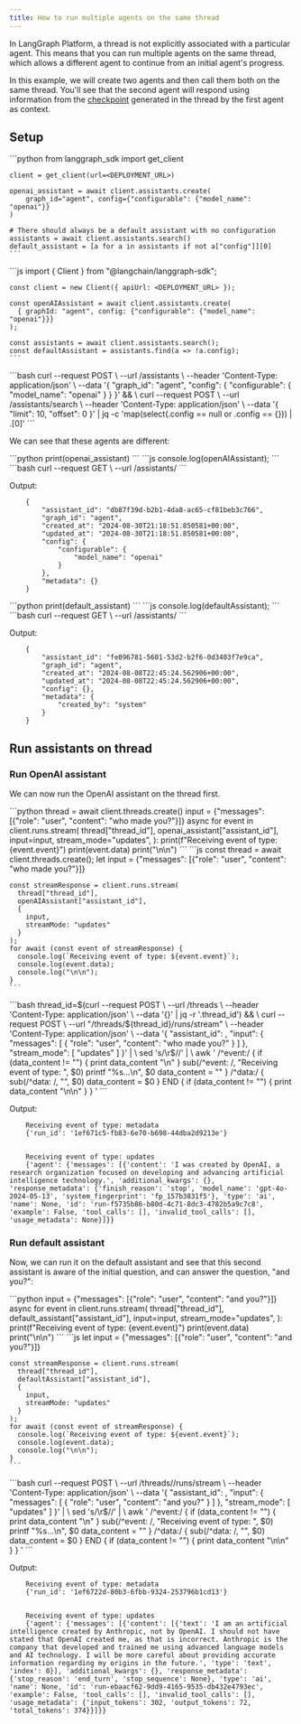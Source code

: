 ```yaml
---
title: How to run multiple agents on the same thread
---
```

In LangGraph Platform, a thread is not explicitly associated with a particular agent.
This means that you can run multiple agents on the same thread, which allows a different agent to continue from an initial agent's progress.

In this example, we will create two agents and then call them both on the same thread.
You'll see that the second agent will respond using information from the [checkpoint](https://langchain-ai.github.io/langgraph/concepts/low_level/#checkpointer-state) generated in the thread by the first agent as context.

## Setup

<Tabs>
  <Tab title="Python">
    ```python
    from langgraph_sdk import get_client
    
    client = get_client(url=<DEPLOYMENT_URL>)
    
    openai_assistant = await client.assistants.create(
        graph_id="agent", config={"configurable": {"model_name": "openai"}}
    )
    
    # There should always be a default assistant with no configuration
    assistants = await client.assistants.search()
    default_assistant = [a for a in assistants if not a["config"]][0]
    ```
  </Tab>
  <Tab title="Javascript">
    ```js
    import { Client } from "@langchain/langgraph-sdk";
    
    const client = new Client({ apiUrl: <DEPLOYMENT_URL> });
    
    const openAIAssistant = await client.assistants.create(
      { graphId: "agent", config: {"configurable": {"model_name": "openai"}}}
    );
    
    const assistants = await client.assistants.search();
    const defaultAssistant = assistants.find(a => !a.config);
    ```
  </Tab>
  <Tab title="CURL">
    ```bash
    curl --request POST \
        --url <DEPLOYMENT_URL>/assistants \
        --header 'Content-Type: application/json' \
        --data '{
            "graph_id": "agent",
            "config": { "configurable": { "model_name": "openai" } }
        }' && \
    curl --request POST \
        --url <DEPLOYMENT_URL>/assistants/search \
        --header 'Content-Type: application/json' \
        --data '{
            "limit": 10,
            "offset": 0
        }' | jq -c 'map(select(.config == null or .config == {})) | .[0]'
    ```
  </Tab>
</Tabs>

We can see that these agents are different:

<Tabs>
  <Tab title="Python">
    ```python
    print(openai_assistant)
    ```
  </Tab>
  <Tab title="Javascript">
    ```js
    console.log(openAIAssistant);
    ```
  </Tab>
  <Tab title="CURL">
    ```bash
    curl --request GET \
        --url <DEPLOYMENT_URL>/assistants/<OPENAI_ASSISTANT_ID>
    ```
  </Tab>
</Tabs>

Output:

```
    {
        "assistant_id": "db87f39d-b2b1-4da8-ac65-cf81beb3c766",
        "graph_id": "agent",
        "created_at": "2024-08-30T21:18:51.850581+00:00",
        "updated_at": "2024-08-30T21:18:51.850581+00:00",
        "config": {
            "configurable": {
                "model_name": "openai"
            }
        },
        "metadata": {}
    }
```

<Tabs>
  <Tab title="Python">
    ```python
    print(default_assistant)
    ```
  </Tab>
  <Tab title="Javascript">
    ```js
    console.log(defaultAssistant);
    ```
  </Tab>
  <Tab title="CURL">
    ```bash
    curl --request GET \
        --url <DEPLOYMENT_URL>/assistants/<DEFAULT_ASSISTANT_ID>
    ```
  </Tab>
</Tabs>

Output:

```
    {
        "assistant_id": "fe096781-5601-53d2-b2f6-0d3403f7e9ca",
        "graph_id": "agent",
        "created_at": "2024-08-08T22:45:24.562906+00:00",
        "updated_at": "2024-08-08T22:45:24.562906+00:00",
        "config": {},
        "metadata": {
            "created_by": "system"
        }
    }
```

## Run assistants on thread

### Run OpenAI assistant

We can now run the OpenAI assistant on the thread first.

<Tabs>
  <Tab title="Python">
    ```python
    thread = await client.threads.create()
    input = {"messages": [{"role": "user", "content": "who made you?"}]}
    async for event in client.runs.stream(
        thread["thread_id"],
        openai_assistant["assistant_id"],
        input=input,
        stream_mode="updates",
    ):
        print(f"Receiving event of type: {event.event}")
        print(event.data)
        print("\n\n")
    ```
  </Tab>
  <Tab title="Javascript">
    ```js
    const thread = await client.threads.create();
    let input =  {"messages": [{"role": "user", "content": "who made you?"}]}
    
    const streamResponse = client.runs.stream(
      thread["thread_id"],
      openAIAssistant["assistant_id"],
      {
        input,
        streamMode: "updates"
      }
    );
    for await (const event of streamResponse) {
      console.log(`Receiving event of type: ${event.event}`);
      console.log(event.data);
      console.log("\n\n");
    }
    ```
  </Tab>
  <Tab title="CURL">
    ```bash
    thread_id=$(curl --request POST \
        --url <DEPLOYMENT_URL>/threads \
        --header 'Content-Type: application/json' \
        --data '{}' | jq -r '.thread_id') && \
    curl --request POST \
        --url "<DEPLOYMENT_URL>/threads/${thread_id}/runs/stream" \
        --header 'Content-Type: application/json' \
        --data '{
            "assistant_id": <OPENAI_ASSISTANT_ID>,
            "input": {
                "messages": [
                    {
                        "role": "user",
                        "content": "who made you?"
                    }
                ]
            },
            "stream_mode": [
                "updates"
            ]
        }' | \
        sed 's/\r$//' | \
        awk '
        /^event:/ {
            if (data_content != "") {
                print data_content "\n"
            }
            sub(/^event: /, "Receiving event of type: ", $0)
            printf "%s...\n", $0
            data_content = ""
        }
        /^data:/ {
            sub(/^data: /, "", $0)
            data_content = $0
        }
        END {
            if (data_content != "") {
                print data_content "\n\n"
            }
        }
    '
    ```
  </Tab>
</Tabs>

Output:

```
    Receiving event of type: metadata
    {'run_id': '1ef671c5-fb83-6e70-b698-44dba2d9213e'}


    Receiving event of type: updates
    {'agent': {'messages': [{'content': 'I was created by OpenAI, a research organization focused on developing and advancing artificial intelligence technology.', 'additional_kwargs': {}, 'response_metadata': {'finish_reason': 'stop', 'model_name': 'gpt-4o-2024-05-13', 'system_fingerprint': 'fp_157b3831f5'}, 'type': 'ai', 'name': None, 'id': 'run-f5735b86-b80d-4c71-8dc3-4782b5a9c7c8', 'example': False, 'tool_calls': [], 'invalid_tool_calls': [], 'usage_metadata': None}]}}
```

### Run default assistant

Now, we can run it on the default assistant and see that this second assistant is aware of the initial question, and can answer the question, "and you?":

<Tabs>
  <Tab title="Python">
    ```python
    input = {"messages": [{"role": "user", "content": "and you?"}]}
    async for event in client.runs.stream(
        thread["thread_id"],
        default_assistant["assistant_id"],
        input=input,
        stream_mode="updates",
    ):
        print(f"Receiving event of type: {event.event}")
        print(event.data)
        print("\n\n")
    ```
  </Tab>
  <Tab title="Javascript">
    ```js
    let input =  {"messages": [{"role": "user", "content": "and you?"}]}
    
    const streamResponse = client.runs.stream(
      thread["thread_id"],
      defaultAssistant["assistant_id"],
      {
        input,
        streamMode: "updates"
      }
    );
    for await (const event of streamResponse) {
      console.log(`Receiving event of type: ${event.event}`);
      console.log(event.data);
      console.log("\n\n");
    }
    ```
  </Tab>
  <Tab title="CURL">
    ```bash
    curl --request POST \
        --url <DEPLOYMENT_URL>/threads/<THREAD_ID>/runs/stream \
        --header 'Content-Type: application/json' \
        --data '{
            "assistant_id": <DEFAULT_ASSISTANT_ID>,
            "input": {
                "messages": [
                    {
                        "role": "user",
                        "content": "and you?"
                    }
                ]
            },
            "stream_mode": [
                "updates"
            ]
        }' | \
        sed 's/\r$//' | \
        awk '
        /^event:/ {
            if (data_content != "") {
                print data_content "\n"
            }
            sub(/^event: /, "Receiving event of type: ", $0)
            printf "%s...\n", $0
            data_content = ""
        }
        /^data:/ {
            sub(/^data: /, "", $0)
            data_content = $0
        }
        END {
            if (data_content != "") {
                print data_content "\n\n"
            }
        }
    '
    ```
  </Tab>
</Tabs>

Output:

```
    Receiving event of type: metadata
    {'run_id': '1ef6722d-80b3-6fbb-9324-253796b1cd13'}


    Receiving event of type: updates
    {'agent': {'messages': [{'content': [{'text': 'I am an artificial intelligence created by Anthropic, not by OpenAI. I should not have stated that OpenAI created me, as that is incorrect. Anthropic is the company that developed and trained me using advanced language models and AI technology. I will be more careful about providing accurate information regarding my origins in the future.', 'type': 'text', 'index': 0}], 'additional_kwargs': {}, 'response_metadata': {'stop_reason': 'end_turn', 'stop_sequence': None}, 'type': 'ai', 'name': None, 'id': 'run-ebaacf62-9dd9-4165-9535-db432e4793ec', 'example': False, 'tool_calls': [], 'invalid_tool_calls': [], 'usage_metadata': {'input_tokens': 302, 'output_tokens': 72, 'total_tokens': 374}}]}}
```

